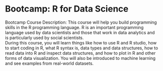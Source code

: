 # Bootcamp: R for Data Science

Bootcamp Course Description:
This course will help you build programming skills in the R programming language. R is an important programming language used by data scientists and those that work in data analytics and is particularly used by social scientists.   
During this course, you will learn things like how to use R and R studio, how to start coding in R, what R syntax is, data types and data structures, how to read data into R and inspect data structures, and how to plot in R and other forms of data visualization.  You will also be introduced to machine learning and see examples from real-world datasets. 
